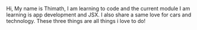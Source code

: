 Hi, My name is Thimath, I am learning to code and the current module I am learning is app development and JSX. I also share a same love for cars and technology. These three things are all things i love to do!